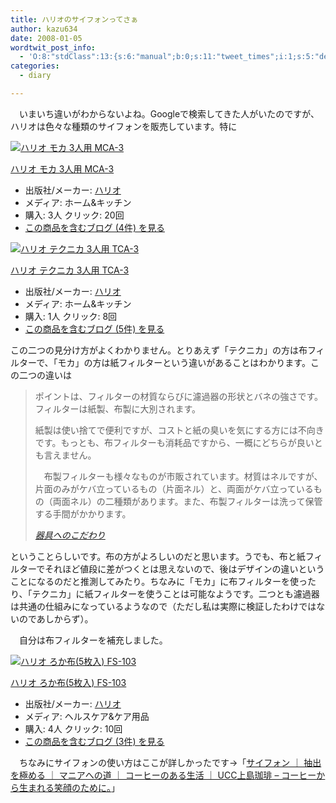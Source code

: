 ```yaml
---
title: ハリオのサイフォンってさぁ
author: kazu634
date: 2008-01-05
wordtwit_post_info:
  - 'O:8:"stdClass":13:{s:6:"manual";b:0;s:11:"tweet_times";i:1;s:5:"delay";i:0;s:7:"enabled";i:1;s:10:"separation";s:2:"60";s:7:"version";s:3:"3.7";s:14:"tweet_template";b:0;s:6:"status";i:2;s:6:"result";a:0:{}s:13:"tweet_counter";i:2;s:13:"tweet_log_ids";a:1:{i:0;i:3577;}s:9:"hash_tags";a:0:{}s:8:"accounts";a:1:{i:0;s:7:"kazu634";}}'
categories:
  - diary

---
```

<div class="section">
<p>
    　いまいち違いがわからないよね。Googleで検索してきた人がいたのですが、ハリオは色々な種類のサイフォンを販売しています。特に
</p>
  
<div class="hatena-asin-detail">
<a href="http://www.amazon.co.jp/dp/B000IKLQUK/?tag=hatena_st1-22&ascsubtag=d-7ibv" onclick="__gaTracker('send', 'event', 'outbound-article', 'http://www.amazon.co.jp/dp/B000IKLQUK/?tag=hatena_st1-22&ascsubtag=d-7ibv', '');"><img src="https://images-na.ssl-images-amazon.com/images/I/41J7YvzYdXL._SL160_.jpg" class="hatena-asin-detail-image" alt="ハリオ モカ 3人用 MCA-3" title="ハリオ モカ 3人用 MCA-3" /></a></p> 
    
<div class="hatena-asin-detail-info">
<p class="hatena-asin-detail-title">
<a href="http://www.amazon.co.jp/dp/B000IKLQUK/?tag=hatena_st1-22&ascsubtag=d-7ibv" onclick="__gaTracker('send', 'event', 'outbound-article', 'http://www.amazon.co.jp/dp/B000IKLQUK/?tag=hatena_st1-22&ascsubtag=d-7ibv', 'ハリオ モカ 3人用 MCA-3');">ハリオ モカ 3人用 MCA-3</a>
</p>
      
<ul>
<li>
<span class="hatena-asin-detail-label">出版社/メーカー:</span> <a href="http://d.hatena.ne.jp/keyword/%A5%CF%A5%EA%A5%AA" onclick="__gaTracker('send', 'event', 'outbound-article', 'http://d.hatena.ne.jp/keyword/%A5%CF%A5%EA%A5%AA', 'ハリオ');" class="keyword">ハリオ</a>
</li>
<li>
<span class="hatena-asin-detail-label">メディア:</span> ホーム&キッチン
</li>
<li>
<span class="hatena-asin-detail-label">購入</span>: 3人 <span class="hatena-asin-detail-label">クリック</span>: 20回
</li>
<li>
<a href="http://d.hatena.ne.jp/asin/B000IKLQUK" onclick="__gaTracker('send', 'event', 'outbound-article', 'http://d.hatena.ne.jp/asin/B000IKLQUK', 'この商品を含むブログ (4件) を見る');" target="_blank">この商品を含むブログ (4件) を見る</a>
</li>
</ul>
</div>
    
<div class="hatena-asin-detail-foot">
</div>
</div>
  
<div class="hatena-asin-detail">
<a href="http://www.amazon.co.jp/dp/B000IKLQY6/?tag=hatena_st1-22&ascsubtag=d-7ibv" onclick="__gaTracker('send', 'event', 'outbound-article', 'http://www.amazon.co.jp/dp/B000IKLQY6/?tag=hatena_st1-22&ascsubtag=d-7ibv', '');"><img src="https://images-na.ssl-images-amazon.com/images/I/41zCloAwOtL._SL160_.jpg" class="hatena-asin-detail-image" alt="ハリオ テクニカ 3人用 TCA-3" title="ハリオ テクニカ 3人用 TCA-3" /></a></p> 
    
<div class="hatena-asin-detail-info">
<p class="hatena-asin-detail-title">
<a href="http://www.amazon.co.jp/dp/B000IKLQY6/?tag=hatena_st1-22&ascsubtag=d-7ibv" onclick="__gaTracker('send', 'event', 'outbound-article', 'http://www.amazon.co.jp/dp/B000IKLQY6/?tag=hatena_st1-22&ascsubtag=d-7ibv', 'ハリオ テクニカ 3人用 TCA-3');">ハリオ テクニカ 3人用 TCA-3</a>
</p>
      
<ul>
<li>
<span class="hatena-asin-detail-label">出版社/メーカー:</span> <a href="http://d.hatena.ne.jp/keyword/%A5%CF%A5%EA%A5%AA" onclick="__gaTracker('send', 'event', 'outbound-article', 'http://d.hatena.ne.jp/keyword/%A5%CF%A5%EA%A5%AA', 'ハリオ');" class="keyword">ハリオ</a>
</li>
<li>
<span class="hatena-asin-detail-label">メディア:</span> ホーム&キッチン
</li>
<li>
<span class="hatena-asin-detail-label">購入</span>: 1人 <span class="hatena-asin-detail-label">クリック</span>: 8回
</li>
<li>
<a href="http://d.hatena.ne.jp/asin/B000IKLQY6" onclick="__gaTracker('send', 'event', 'outbound-article', 'http://d.hatena.ne.jp/asin/B000IKLQY6', 'この商品を含むブログ (5件) を見る');" target="_blank">この商品を含むブログ (5件) を見る</a>
</li>
</ul>
</div>
    
<div class="hatena-asin-detail-foot">
</div>
</div>
  
<p>
    この二つの見分け方がよくわかりません。とりあえず「テクニカ」の方は布フィルターで、「モカ」の方は紙フィルターという違いがあることはわかります。この二つの違いは
</p>
  
<blockquote title="器具へのこだわり" cite="http://home.att.ne.jp/sun/luke/sub1.html">
<p>
      ポイントは、フィルターの材質ならびに濾過器の形状とバネの強さです。フィルターは紙製、布製に大別されます。
</p>
    
<p>
      紙製は使い捨てで便利ですが、コストと紙の臭いを気にする方には不向きです。もっとも、布フィルターも消耗品ですから、一概にどちらが良いとも言えません。
</p>
    
<p>
      　布製フィルターも様々なものが市販されています。材質はネルですが、片面のみがケバ立っているもの（片面ネル）と、両面がケバ立っているもの（両面ネル）の二種類があります。また、布製フィルターは洗って保管する手間がかかります。
</p>
    
<p>
<cite><a href="http://home.att.ne.jp/sun/luke/sub1.html" onclick="__gaTracker('send', 'event', 'outbound-article', 'http://home.att.ne.jp/sun/luke/sub1.html', '器具へのこだわり');" target="_blank">器具へのこだわり</a></cite>
</p>
</blockquote>
  
<p>
    ということらしいです。布の方がよろしいのだと思います。うでも、布と紙フィルターでそれほど値段に差がつくとは思えないので、後はデザインの違いということになるのだと推測してみたり。ちなみに「モカ」に布フィルターを使ったり、「テクニカ」に紙フィルターを使うことは可能なようです。二つとも濾過器は共通の仕組みになっているようなので（ただし私は実際に検証したわけではないのであしからず）。
</p>
  
<p>
    　自分は布フィルターを補充しました。
</p>
  
<div class="hatena-asin-detail">
<a href="http://www.amazon.co.jp/dp/B000IGOTW6/?tag=hatena_st1-22&ascsubtag=d-7ibv" onclick="__gaTracker('send', 'event', 'outbound-article', 'http://www.amazon.co.jp/dp/B000IGOTW6/?tag=hatena_st1-22&ascsubtag=d-7ibv', '');"><img src="https://images-na.ssl-images-amazon.com/images/I/418Q6S5FW9L._SL160_.jpg" class="hatena-asin-detail-image" alt="ハリオ ろか布(5枚入) FS-103" title="ハリオ ろか布(5枚入) FS-103" /></a></p> 
    
<div class="hatena-asin-detail-info">
<p class="hatena-asin-detail-title">
<a href="http://www.amazon.co.jp/dp/B000IGOTW6/?tag=hatena_st1-22&ascsubtag=d-7ibv" onclick="__gaTracker('send', 'event', 'outbound-article', 'http://www.amazon.co.jp/dp/B000IGOTW6/?tag=hatena_st1-22&ascsubtag=d-7ibv', 'ハリオ ろか布(5枚入) FS-103');">ハリオ ろか布(5枚入) FS-103</a>
</p>
      
<ul>
<li>
<span class="hatena-asin-detail-label">出版社/メーカー:</span> <a href="http://d.hatena.ne.jp/keyword/%A5%CF%A5%EA%A5%AA" onclick="__gaTracker('send', 'event', 'outbound-article', 'http://d.hatena.ne.jp/keyword/%A5%CF%A5%EA%A5%AA', 'ハリオ');" class="keyword">ハリオ</a>
</li>
<li>
<span class="hatena-asin-detail-label">メディア:</span> ヘルスケア&ケア用品
</li>
<li>
<span class="hatena-asin-detail-label">購入</span>: 4人 <span class="hatena-asin-detail-label">クリック</span>: 10回
</li>
<li>
<a href="http://d.hatena.ne.jp/asin/B000IGOTW6" onclick="__gaTracker('send', 'event', 'outbound-article', 'http://d.hatena.ne.jp/asin/B000IGOTW6', 'この商品を含むブログ (3件) を見る');" target="_blank">この商品を含むブログ (3件) を見る</a>
</li>
</ul>
</div>
    
<div class="hatena-asin-detail-foot">
</div>
</div>
  
<p>
    　ちなみにサイフォンの使い方はここが詳しかったです→「<a href="http://www.ucc.co.jp/coffee/mania/master/syphon.html" onclick="__gaTracker('send', 'event', 'outbound-article', 'http://www.ucc.co.jp/coffee/mania/master/syphon.html', 'サイフォン ｜ 抽出を極める ｜ マニアへの道 ｜ コーヒーのある生活 ｜ UCC上島珈琲 &#8211; コーヒーから生まれる笑顔のために。');" target="_blank">サイフォン ｜ 抽出を極める ｜ マニアへの道 ｜ コーヒーのある生活 ｜ UCC上島珈琲 &#8211; コーヒーから生まれる笑顔のために。</a>」
</p>
</div>
